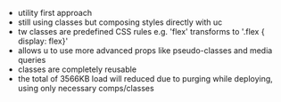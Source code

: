 + utility first approach
+ still using classes but composing styles directly with uc
+ tw classes are predefined CSS rules e.g. 'flex' transforms to '.flex { display: flex}'
+ allows u to use more advanced props like pseudo-classes and media queries
+ classes are completely reusable
+ the total of 3566KB load will reduced due to purging while deploying, using only necessary comps/classes

